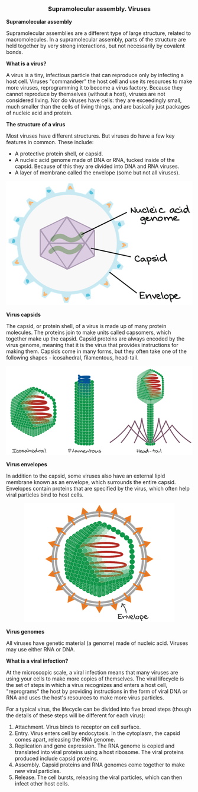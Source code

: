 <div align="center">
  <h3>Supramolecular assembly. Viruses</h3>
</div>

**Supramolecular assembly**

Supramolecular assemblies are a different type of large structure, related to macromolecules. In a supramolecular assembly, parts of the structure are held together by very strong interactions, but not necessarily by covalent bonds.

**What is a virus?**

A virus is a tiny, infectious particle that can reproduce only by infecting a host cell. Viruses "commandeer" the host cell and use its resources to make more viruses, reprogramming it to become a virus factory. Because they cannot reproduce by themselves (without a host), viruses are not considered living. Nor do viruses have cells: they are exceedingly small, much smaller than the cells of living things, and are basically just packages of nucleic acid and protein.

**The structure of a virus**

Most viruses have different structures. But viruses do have a few key features in common. These include:

- A protective protein shell, or capsid.
- A nucleic acid genome made of DNA or RNA, tucked inside of the capsid. Because of this they are divided into DNA and RNA viruses.
- A layer of membrane called the envelope (some but not all viruses).

<div align="center">
  <img src="..\..\..\assets/lesson materials/virus structure.png">
</div>

**Virus capsids**

The capsid, or protein shell, of a virus is made up of many protein molecules. The proteins join to make units called capsomers, which together make up the capsid. Capsid proteins are always encoded by the virus genome, meaning that it is the virus that provides instructions for making them. Capsids come in many forms, but they often take one of the following shapes - icosahedral, filamentous, head-tail.

<div align="center">
  <img src="..\..\..\assets/lesson materials/different viral shapes.png">
</div>

**Virus envelopes**

In addition to the capsid, some viruses also have an external lipid membrane known as an envelope, which surrounds the entire capsid. Envelopes contain proteins that are specified by the virus, which often help viral particles bind to host cells.

<div align="center">
  <img src="..\..\..\assets/lesson materials/virus envelope.png">
</div>

**Virus genomes**

All viruses have genetic material (a genome) made of nucleic acid. Viruses may use either RNA or DNA.

**What is a viral infection?**

At the microscopic scale, a viral infection means that many viruses are using your cells to make more copies of themselves. The viral lifecycle is the set of steps in which a virus recognizes and enters a host cell, "reprograms" the host by providing instructions in the form of viral DNA or RNA and uses the host's resources to make more virus particles.

For a typical virus, the lifecycle can be divided into five broad steps (though the details of these steps will be different for each virus):

1. Attachment. Virus binds to receptor on cell surface.
1. Entry. Virus enters cell by endocytosis. In the cytoplasm, the capsid comes apart, releasing the RNA genome.
1. Replication and gene expression. The RNA genome is copied and translated into viral proteins using a host ribosome. The viral proteins produced include capsid proteins.
1. Assembly. Capsid proteins and RNA genomes come together to make new viral particles.
1. Release. The cell bursts, releasing the viral particles, which can then infect other host cells.
